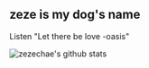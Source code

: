 ## zeze is my dog's name

Listen "Let there be love -oasis"

![zezechae's github stats](https://github-readme-stats.vercel.app/api?username=zezechae)
